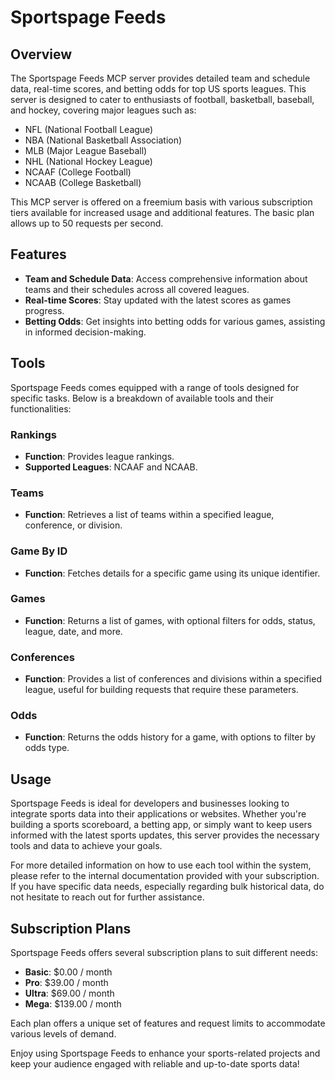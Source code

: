 # Sportspage Feeds

## Overview

The Sportspage Feeds MCP server provides detailed team and schedule data, real-time scores, and betting odds for top US sports leagues. This server is designed to cater to enthusiasts of football, basketball, baseball, and hockey, covering major leagues such as:

- NFL (National Football League)
- NBA (National Basketball Association)
- MLB (Major League Baseball)
- NHL (National Hockey League)
- NCAAF (College Football)
- NCAAB (College Basketball)

This MCP server is offered on a freemium basis with various subscription tiers available for increased usage and additional features. The basic plan allows up to 50 requests per second.

## Features

- **Team and Schedule Data**: Access comprehensive information about teams and their schedules across all covered leagues.
- **Real-time Scores**: Stay updated with the latest scores as games progress.
- **Betting Odds**: Get insights into betting odds for various games, assisting in informed decision-making.

## Tools

Sportspage Feeds comes equipped with a range of tools designed for specific tasks. Below is a breakdown of available tools and their functionalities:

### Rankings
- **Function**: Provides league rankings.
- **Supported Leagues**: NCAAF and NCAAB.

### Teams
- **Function**: Retrieves a list of teams within a specified league, conference, or division.

### Game By ID
- **Function**: Fetches details for a specific game using its unique identifier.

### Games
- **Function**: Returns a list of games, with optional filters for odds, status, league, date, and more.

### Conferences
- **Function**: Provides a list of conferences and divisions within a specified league, useful for building requests that require these parameters.

### Odds
- **Function**: Returns the odds history for a game, with options to filter by odds type.

## Usage

Sportspage Feeds is ideal for developers and businesses looking to integrate sports data into their applications or websites. Whether you're building a sports scoreboard, a betting app, or simply want to keep users informed with the latest sports updates, this server provides the necessary tools and data to achieve your goals.

For more detailed information on how to use each tool within the system, please refer to the internal documentation provided with your subscription. If you have specific data needs, especially regarding bulk historical data, do not hesitate to reach out for further assistance.

## Subscription Plans

Sportspage Feeds offers several subscription plans to suit different needs:

- **Basic**: $0.00 / month
- **Pro**: $39.00 / month
- **Ultra**: $69.00 / month
- **Mega**: $139.00 / month

Each plan offers a unique set of features and request limits to accommodate various levels of demand.

Enjoy using Sportspage Feeds to enhance your sports-related projects and keep your audience engaged with reliable and up-to-date sports data!